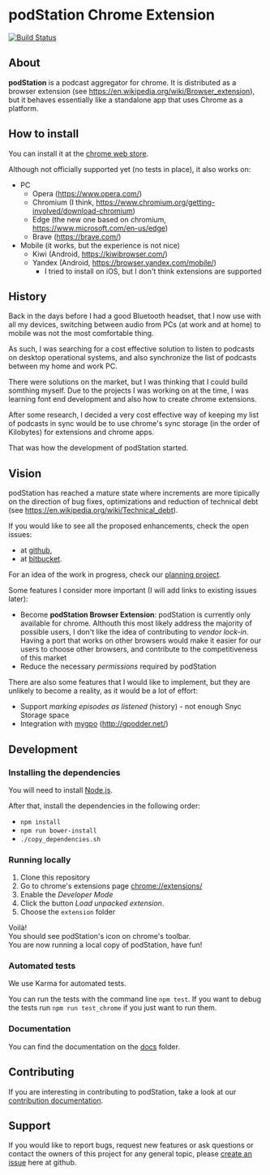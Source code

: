 # podStation Chrome Extension

[![Build Status](https://travis-ci.org/podStation/podStation.svg?branch=master)](https://travis-ci.org/podStation/podStation)

## About 

**podStation** is a podcast aggregator for chrome.
It is distributed as a browser extension (see https://en.wikipedia.org/wiki/Browser_extension), but it behaves essentially like a standalone app that uses Chrome as a platform. 

## How to install

You can install it at the [chrome web store][at-chrome-web-store].

Although not officially supported yet (no tests in place), it also works on:
- PC
  - Opera (https://www.opera.com/)
  - Chromium (I think, https://www.chromium.org/getting-involved/download-chromium)
  - Edge (the new one based on chromium, https://www.microsoft.com/en-us/edge)
  - Brave (https://brave.com/)
- Mobile (it works, but the experience is not nice)
  - Kiwi (Android, https://kiwibrowser.com/)
  - Yandex (Android, https://browser.yandex.com/mobile/)
    - I tried to install on iOS, but I don't think extensions are supported

## History

Back in the days before I had a good Bluetooth headset, that I now use with all my devices, switching between audio from PCs (at work and at home) to mobile was not the most comfortable thing.

As such, I was searching for a cost effective solution to listen to podcasts on desktop operational systems, and also synchronize the list of podcasts between my home and work PC.

There were solutions on the market, but I was thinking that I could build somthing myself.
Due to the projects I was working on at the time, I was learning font end development and also how to create chrome extensions.

After some research, I decided a very cost effective way of keeping my list of podcasts in sync would be to use chrome's sync storage (in the order of Kilobytes) for extensions and chrome apps.

That was how the development of podStation started.

## Vision

podStation has reached a mature state where increments are more tipically on the direction of bug fixes, optimizations and reduction of technical debt (see https://en.wikipedia.org/wiki/Technical_debt).

If you would like to see all the proposed enhancements, check the open issues:
* at [github][open-issues-at-github],
* at [bitbucket][open-issues-at-bitbucket].

For an idea of the work in progress, check our [planning project][planning-project].

Some features I consider more important (I will add links to existing issues later):
- Become **podStation Browser Extension**: podStation is currently only available for chrome. Althouth this most likely address the majority of possible users, I don't like the idea of contributing to _vendor lock-in_. Having a port that works on other browsers would make it easier for our users to choose other browsers, and contribute to the competitiveness of this market
- Reduce the necessary _permissions_ required by podStation

There are also some features that I would like to implement, but they are unlikely to become a reality, as it would be a lot of effort:
- Support _marking episodes as listened_ (history) - not enough Snyc Storage space
- Integration with [mygpo](https://github.com/gpodder/mygpo) (http://gpodder.net/)

## Development

### Installing the dependencies

You will need to install [Node.js](https://nodejs.org/en/).

After that, install the dependencies in the following order:
* `npm install`
* `npm run bower-install`
* `./copy_dependencies.sh`

### Running locally

1. Clone this repository
2. Go to chrome's extensions page [chrome://extensions/](chrome://extensions/)
3. Enable the _Developer Mode_
4. Click the button _Load unpacked extension_.
5. Choose the `extension` folder

Voilà!  
You should see podStation's icon on chrome's toolbar.  
You are now running a local copy of podStation, have fun!

### Automated tests

We use Karma for automated tests.

You can run the tests with the command line `npm test`. 
If you want to debug the tests run `npm run test_chrome` if you just want to run them.

### Documentation

You can find the documentation on the [docs](/docs) folder.

## Contributing

If you are interesting in contributing to podStation, take a look at our [contribution documentation](https://github.com/podStation/.github/blob/master/CONTRIBUTING.md).

## Support

If you would like to report bugs, request new features or ask questions or contact the owners of this project for any general topic, please [create an issue](https://github.com/podStation/podStation/issues/new) here at github.

[at-chrome-web-store]: https://chrome.google.com/webstore/detail/podstation/bpcagekijmfcocgjlnnhpdogbplajjfn
[open-issues-at-github]: https://github.com/podStation/podStation/issues
[open-issues-at-bitbucket]: https://bitbucket.org/dellagustin/podstation_chrome_ext/issues?status=new&status=open
[planning-project]: https://github.com/orgs/podStation/projects/1
